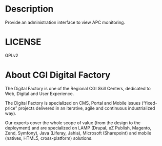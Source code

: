Description
===========
Provide an administration interface to view APC monitoring.

LICENSE
=======
GPLv2

About CGI Digital Factory
=========================
The Digital Factory is one of the Regional CGI Skill Centers, dedicated to Web, Digital and User Experience.

The Digital Factory is specialized on CMS, Portal and Mobile issues (“fixed-price” projects delivered in an iterative, agile and continuous industrialized way).

Our experts cover the whole scope of value (from the design to the deployment) and are specialized on LAMP (Drupal, eZ Publish, Magento, Zend, Symfony), Java (Liferay, Jahia), Microsoft (Sharepoint) and mobile (natives, HTML5, cross-platform) solutions.